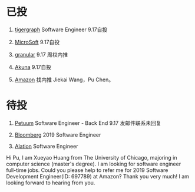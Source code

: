 # 已投
1. [tigergraph](https://boards.greenhouse.io/tigergraph/jobs/1251173) Software Engineer 9.17自投

2. [MicroSoft](https://careers.microsoft.com/us/en/actioncenter)  9.17自投

3. [granular](https://granular.ag/)  9.17 周权内推

4. [Akuna](https://akunacapital.com/job-details?jobid=1243545&gh_jid=1243545)  9.17自投

5. [Amazon](https://www.amazonuniversity.jobs/dashboard) 找内推 Jiekai Wang，Pu Chen。






# 待投
1. [Petuum](https://www.linkedin.com/jobs/search/?currentJobId=841872460&f_C=13197574&locationId=OTHERS.worldwide) Software Engineer - Back End 9.17 发邮件联系未回复

2. [Bloomberg](https://careers.bloomberg.com/job/detail/68821?el=Students+and+Recent+Graduates&lc=New+York&lc=San+Francisco) 2019 Software Engineer  

3. [Alation](https://alation.com/careers/posting/?posting-id=fd8dae88-5abd-4740-99e9-4ab871aea60f)  Software Engineer


Hi Pu, I am Xueyao Huang from The University of Chicago, majoring in computer science (master's degree). I am looking for software engineer full-time jobs. Could you please help to refer me for 2019 Software Development Engineer(ID: 697789) at Amazon? Thank you very much! I am looking forward to hearing from you.
